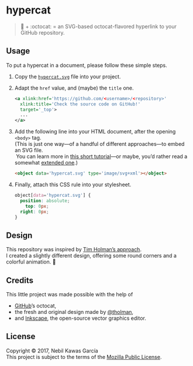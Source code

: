 
# hypercat

> :link: + :octocat: =
  an SVG-based octocat-flavored hyperlink to your GitHub repository.

## Usage

To put a hypercat in a document, please follow these simple steps.

1. Copy the [`hypercat.svg`](hypercat.svg) file into your project.
2. Adapt the `href` value, and (maybe) the `title` one.

   ```svg
   <a xlink:href='https://github.com/<username>/<repository>'
     xlink:title='Check the source code on GitHub!'
     target='_top'>
     ...
   </a>
   ```

3. Add the following line into your HTML document, after the opening `<body>` tag.  
  (This is just one way—of a handful of different approaches—to embed an SVG file.  
   You can learn more in
   [this short tutorial](https://www.sitepoint.com/add-svg-to-web-page/)—or maybe,
   you’d rather read a somewhat [extended one](https://css-tricks.com/using-svg/).)

   ```html
   <object data='hypercat.svg' type='image/svg+xml'></object>
   ```

4. Finally, attach this CSS rule into your stylesheet.

   ```css
   object[data='hypercat.svg'] {
     position: absolute;
       top: 0px;
     right: 0px;
   }
   ```

## Design

This repository was inspired by
[Tim Holman’s approach](https://github.com/tholman/github-corners).  
I created a slightly different design, offering some round corners
and a colorful animation. :art:

## Credits

This little project was made possible with the help of

- [GitHub](https://github.com)’s octocat,
- the fresh and original design made by [@tholman](https://github.com/tholman),
- and [Inkscape](https://inkscape.org), the open-source vector graphics editor.

## License

Copyright © 2017, Nebil Kawas García  
This project is subject to the terms of the [Mozilla Public License](
https://www.mozilla.org/MPL/2.0/).
